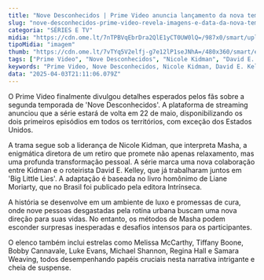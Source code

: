 ```yaml
---
title: "Nove Desconhecidos | Prime Video anuncia lançamento da nova temporada"
slug: "nove-desconhecidos-prime-video-revela-imagens-e-data-da-nova-temporada"
categoria: "SÉRIES E TV"
midia: "https://cdn.ome.lt/7nTPBVqEbrDra2QlE1yCT0UW0lQ=/987x0/smart/uploads/conteudo/fotos/02_XCoyKTe.jpg"
tipoMidia: "imagem"
thumb: "https://cdn.ome.lt/7vTYq5V2elfj-g7e12lP1seJNhA=/480x360/smart/extras/conteudos/Captura_de_tela_2025-04-03_165958.png"
tags: ["Prime Video", "Nove Desconhecidos", "Nicole Kidman", "David E. Kelley", "série de suspense", "lançamento de temporada", "streaming", "adaptação literária"]
keywords: "Prime Video, Nove Desconhecidos, Nicole Kidman, David E. Kelley, série de suspense, lançamento de temporada, streaming, adaptação literária"
data: "2025-04-03T21:11:06.079Z"
---
```


O Prime Video finalmente divulgou detalhes esperados pelos fãs sobre a segunda temporada de 'Nove Desconhecidos'. A plataforma de streaming anunciou que a série estará de volta em 22 de maio, disponibilizando os dois primeiros episódios em todos os territórios, com exceção dos Estados Unidos.

A trama segue sob a liderança de Nicole Kidman, que interpreta Masha, a enigmática diretora de um retiro que promete não apenas relaxamento, mas uma profunda transformação pessoal. A série marca uma nova colaboração entre Kidman e o roteirista David E. Kelley, que já trabalharam juntos em 'Big Little Lies'. A adaptação é baseada no livro homônimo de Liane Moriarty, que no Brasil foi publicado pela editora Intrínseca.

A história se desenvolve em um ambiente de luxo e promessas de cura, onde nove pessoas desgastadas pela rotina urbana buscam uma nova direção para suas vidas. No entanto, os métodos de Masha podem esconder surpresas inesperadas e desafios intensos para os participantes.

O elenco também inclui estrelas como Melissa McCarthy, Tiffany Boone, Bobby Cannavale, Luke Evans, Michael Shannon, Regina Hall e Samara Weaving, todos desempenhando papéis cruciais nesta narrativa intrigante e cheia de suspense.